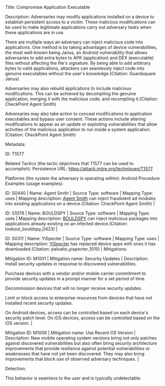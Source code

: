 Title: Compromise Application Executable

Description: Adversaries may modify applications installed on a device to establish persistent access to a victim. These malicious modifications can be used to make legitimate applications carry out adversary tasks when these applications are in use.

There are multiple ways an adversary can inject malicious code into applications. One method is by taking advantages of device vulnerabilities, the most well-known being Janus, an Android vulnerability that allows adversaries to add extra bytes to APK (application) and DEX (executable) files without affecting the file's signature. By being able to add arbitrary bytes to valid applications, attackers can seamlessly inject code into genuine executables without the user's knowledge.(Citation: Guardsquare Janus)

Adversaries may also rebuild applications to include malicious modifications. This can be achieved by decompiling the genuine application, merging it with the malicious code, and recompiling it.(Citation: CheckPoint Agent Smith)

Adversaries may also take action to conceal modifications to application executables and bypass user consent. These actions include altering modifications to appear as an update or exploiting vulnerabilities that allow activities of the malicious application to run inside a system application.(Citation: CheckPoint Agent Smith)

Metadata:

ID: T1577

Related Tactics (the tactic objectives that T1577 can be used to accomplish): Persistence URL: https://attack.mitre.org/techniques/T1577

Platforms (the system the adversary is operating within): Android Procedure Examples (usage examples):

ID: S0440 | Name: Agent Smith | Source Type: software | Mapping Type: uses | Mapping description: [Agent Smith](https://attack.mitre.org/software/S0440) can inject fraudulent ad modules into existing applications on a device.(Citation: CheckPoint Agent Smith) |

ID: S1079 | Name: BOULDSPY | Source Type: software | Mapping Type: uses | Mapping description: [BOULDSPY](https://attack.mitre.org/software/S1079) can inject malicious packages into applications already existing on an infected device.(Citation: lookout_bouldspy_0423) |

ID: S0311 | Name: YiSpecter | Source Type: software | Mapping Type: uses | Mapping description: [YiSpecter](https://attack.mitre.org/software/S0311) has replaced device apps with ones it has downloaded.(Citation: paloalto_yispecter_1015) | Mitigations:

Mitigation ID: M1001 | Mitigation name: Security Updates | Description: Install security updates in response to discovered vulnerabilities.

Purchase devices with a vendor and/or mobile carrier commitment to provide security updates in a prompt manner for a set period of time.

Decommission devices that will no longer receive security updates.

Limit or block access to enterprise resources from devices that have not installed recent security updates.

On Android devices, access can be controlled based on each device's security patch level. On iOS devices, access can be controlled based on the iOS version. |

Mitigation ID: M1006 | Mitigation name: Use Recent OS Version | Description: New mobile operating system versions bring not only patches against discovered vulnerabilities but also often bring security architecture improvements that provide resilience against potential vulnerabilities or weaknesses that have not yet been discovered. They may also bring improvements that block use of observed adversary techniques. |

Detection:

This behavior is seamless to the user and is typically undetectable.
